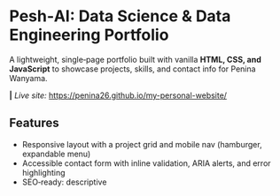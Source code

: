 # Pesh‑AI: Data Science & Data Engineering Portfolio

<p>A lightweight, single‑page portfolio built with vanilla <strong>HTML, CSS, and JavaScript</strong> to showcase projects, skills, and contact info for Penina Wanyama.</p>

<span><strong>|</strong></span> <em>Live site:</em> https://penina26.github.io/my-personal-website/ <br>

## Features
<ul>
    <li>Responsive layout with a project grid and mobile nav (hamburger, expandable menu)</li>
    <li>Accessible contact form with inline validation, ARIA alerts, and error highlighting</li>
    <li>SEO‑ready: descriptive <title>, meta description/keywords, canonical URL, Open Graph & Twitter cards</li>
    <li>Clean UI elements: tags/chips, animated hover underline, dark theme</li>
    <li>Zero dependencies: no frameworks required</li>
    <li>Tiny Js script: dynamic footer year + client‑side form validation</li>
</ul>

## Tech Stack
<ul>
    <li>HTML5 for structure</li>
    <!-- <li>CSS3 for layout and styling (custom properties / variables)</li>
    <li>Vanilla JS for navigation toggle and form validation</li> -->
</ul>